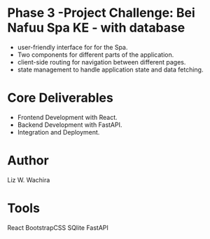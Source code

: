   # Phase 3 -Project Challenge: Bei Nafuu Spa KE - with database
   - user-friendly interface for for the Spa.
   - Two components for different parts of the application.
   - client-side routing for navigation between different pages.
   - state management to handle application state and data fetching.

   # Core Deliverables
   - Frontend Development with React.
   - Backend Development with FastAPI.
   - Integration and Deployment.

   # Author
   Liz W. Wachira

   # Tools
   React 
   BootstrapCSS
   SQlite
   FastAPI
